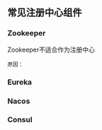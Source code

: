 ##  常见注册中心组件

### Zookeeper

Zookeeper不适合作为注册中心

    原因：

### Eureka

### Nacos

### Consul









